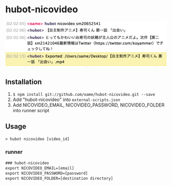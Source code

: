 # hubot-nicovideo

![Usage](screenshots/usage.png)

## Installation
1. `$ npm install git://github.com/oame/hubot-nicovideo.git --save`
2. Add "hubot-nicovideo" into `external-scripts.json`
3. Add NICOVIDEO_EMAIL, NICOVIDEO_PASSWORD, NICOVIDEO_FOLDER into runner script

## Usage

```
> hubot nicovideo [video_id]
```

### runner

```
### hubot-nicovideo
export NICOVIDEO_EMAIL=[email]
export NICOVIDEO_PASSWORD=[password]
export NICOVIDEO_FOLDER=[destination directory]
```